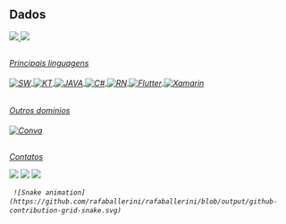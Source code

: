 <h2>Dados</h2>
  
<div>
  <a href="https://github.com/matheusdinizsilva">
  <img height="150em" src="https://github-readme-stats.vercel.app/api?username=matheusdinizsilva&show_icons=true&theme=dracula&include_all_commits=true&count_private=true"/>
  <img height="150em" src="https://github-readme-stats.vercel.app/api/top-langs/?username=matheusdinizsilva&layout=compact&langs_count=7&theme=dracula"/>
</div>
  
  ##
  
  <h6>Principais linguagens
<div style="display: inline_block"><br>
  <img align="center" alt="SW" height="30" width="40" src="https://cdn.jsdelivr.net/gh/devicons/devicon/icons/swift/swift-original.svg">
  <img align="center" alt="KT" height="30" width="40" src="https://cdn.jsdelivr.net/gh/devicons/devicon/icons/kotlin/kotlin-original.svg">
  <img align="center" alt="JAVA" height="30" width="40" src="https://cdn.jsdelivr.net/gh/devicons/devicon/icons/java/java-original.svg">
  <img align="center" alt="C#" height="30" width="40" src="https://cdn.jsdelivr.net/gh/devicons/devicon/icons/csharp/csharp-original.svg">
  <img align="center" alt="RN" height="30" width="40" src="https://cdn.jsdelivr.net/gh/devicons/devicon/icons/react/react-original.svg">
  <img align="center" alt="Flutter" height="30" width="40" src="https://cdn.jsdelivr.net/gh/devicons/devicon/icons/flutter/flutter-original.svg">
  <img align="center" alt="Xamarin" height="30" width="40" src="https://cdn.jsdelivr.net/gh/devicons/devicon/icons/xamarin/xamarin-original.svg">
</div>
    <h6>Outros dominios
<div style="display: inline_block"><br>
  <img align="center" alt="Conva" width="40" src="https://cdn.jsdelivr.net/gh/devicons/devicon/icons/canva/canva-original.svg">
 
  ##
  
 Contatos
  <div> 
  <a href="https://instagram.com/falacueca" target="_blank"><img width="30" src="https://cdn-icons-png.flaticon.com/512/3955/3955024.png" target="_blank"></a>
  <a href="https://twitter.com/matheuscueca" target="_blank"><img width="30" src="https://cdn-icons-png.flaticon.com/512/4494/4494477.png" target="_blank"></a>
  <a href="https://www.linkedin.com/public-profile/settings?lipi=urn%3Ali%3Apage%3Ad_flagship3_profile_self_edit_contact-info%3B%2BtJBqUvXRG6fvKGYi2aniA%3D%3D" target="_blank"><img width="30" src="https://cdn-icons-png.flaticon.com/512/4494/4494497.png" target="_blank"></a> 

     ![Snake animation](https://github.com/rafaballerini/rafaballerini/blob/output/github-contribution-grid-snake.svg)

